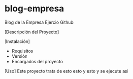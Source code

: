 # blog-empresa
Blog de la Empresa Ejercio Github

[Descripción del Proyecto]

[Instalación]
- Requisitos
- Versión
- Encargados del proyecto

[Uso]
Este proyecto trata de esto esto y esto y se ejecute asi



